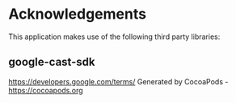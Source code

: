 # Acknowledgements
This application makes use of the following third party libraries:

## google-cast-sdk

https://developers.google.com/terms/
Generated by CocoaPods - https://cocoapods.org

